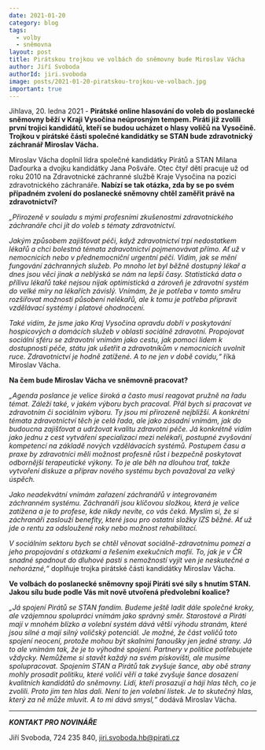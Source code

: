 ```yaml
---
date: 2021-01-20
category: blog
tags:
  - volby
  - sněmovna
layout: post
title: Pirátskou trojkou ve volbách do sněmovny bude Miroslav Vácha
author: Jiří Svoboda
authorId: jiri.svoboda
image: posts/2021-01-20-piratskou-trojkou-ve-volbach.jpg
important: true
---
```


Jihlava, 20. ledna 2021 - **Pirátské online hlasování do voleb do poslanecké sněmovny běží v Kraji Vysočina neúprosným tempem. Piráti již zvolili první trojici kandidátů, kteří se budou ucházet o hlasy voličů na Vysočině. Trojkou v pirátské části společné kandidátky se STAN bude zdravotnický záchranář Miroslav Vácha.**

Miroslav Vácha doplnil lídra společné kandidátky Pirátů a STAN Milana Daďourka a dvojku kandidátky Jana Pošváře. Otec čtyř dětí pracuje už od roku 2010 na Zdravotnické záchranné službě Kraje Vysočina na pozici zdravotnického záchranáře. **Nabízí se tak otázka, zda by se po svém případném zvolení do poslanecké sněmovny chtěl zaměřit právě na zdravotnictví?**

*„Přirozeně v souladu s mými profesními zkušenostmi zdravotnického záchranáře chci jít do voleb s tématy zdravotnictví.*

*Jakým způsobem zajišťovat péči, když zdravotnictví trpí nedostatkem lékařů a chci bolestná témata zdravotnictví pojmenovávat přímo. Ať už v nemocnicích nebo v přednemocniční urgentní péči. Vidím, jak se mění fungování záchranných služeb. Po mnoho let byl běžně dostupný lékař a dnes jsou věci jinak a neblýská se nám na lepší časy. Statistická data o přílivu lékařů také nejsou nijak optimistická a zároveň je zdravotní systém do velké míry na lékařích závislý. Vnímám, že je potřeba v tomto směru rozšiřovat možnosti působení nelékařů, ale k tomu je potřeba připravit vzdělávací systémy i platové ohodnocení.*

*Také vidím, že jsme jako Kraj Vysočina opravdu dobří v poskytování hospicových a domácích služeb v oblasti sociálně zdravotní. Propojovat sociální sféru se zdravotní vnímám jako cestu, jak pomoci lidem k dostupnosti péče, státu jak ušetřit a zdravotníkům v nemocnicích uvolnit ruce. Zdravotnictví je hodně zatížené. A to ne jen v době covidu,“* říká Miroslav Vácha.

**Na čem bude Miroslav Vácha ve sněmovně pracovat?**

*„Agenda poslance je velice široká a často musí reagovat pružně na řadu témat. Záleží také, v jakém výboru bych pracoval. Přál bych si pracovat ve zdravotním či sociálním výboru. Ty jsou mi přirozeně nejbližší. A konkrétní témata zdravotnictví těch je celá řada, ale jako zásadní vnímám, jak do budoucna zajišťovat a udržovat kvalitu zdravotní péče. Já konkrétně vidím jako jednu z cest vytváření specializací mezi nelékaři, postupné zvyšování kompetencí na základě nových vzdělávacích systémů. Postupem času a praxe by zdravotníci měli možnost profesně růst i bezpečně poskytovat odbornější terapeutické výkony. To je ale běh na dlouhou trať, takže vytvoření diskuze a příprav nového systému bych považoval za velký úspěch.*

*Jako neadekvátní vnímám zařazení záchranářů v integrovaném záchranném systému. Záchranáři jsou klíčovou složkou, která je velice zatížena a je to profese, kde nikdy nevíte, co vás čeká. Myslím si, že si záchranáři zaslouží benefity, které jsou pro ostatní složky IZS běžné. Ať už jde o rentu za odsloužené roky nebo možnost rehabilitací.*

*V sociálním sektoru bych se chtěl věnovat sociálně-zdravotnímu pomezí a jeho propojování s otázkami a řešením exekučních mafií. To, jak je v ČR snadné spadnout do dluhové pasti s nemožností vyjít ven je neskutečné a nehorázné,“* doplňuje trojka pirátské části kandidátky Miroslav Vácha.

**Ve volbách do poslanecké sněmovny spojí Piráti své síly s hnutím STAN. Jakou sílu bude podle Vás mít nově utvořená předvolební koalice?**

*„Já spojení Pirátů se STAN fandím. Budeme ještě ladit dále společné kroky, ale vzájemnou spolupráci vnímám jako správný směr. Starostové a Piráti mají v mnohém blízko a volební systém dává větší výhodu stranám, které jsou silné a mají silný voličský potenciál. Je možné, že část voličů toto spojení neocení, protože mohou být skalními fanoušky jen jedné strany. Já to ale vnímám tak, že je to výhodné spojení. Partnery v politice potřebujete vždycky. Nemůžeme si stavět každý na svém pískovišti, ale musíme spolupracovat. Spojením STAN a Pirátů tak zvyšuje šance, aby obě strany mohly prosadit politiku, které voliči věří a také zvyšuje šance dosazení kvalitních kandidátů do sněmovny. Lidí, kteří prosazují a hájí hlas těch, co je zvolili. Proto jim ten hlas dali. Není to jen volební lístek. Je to skutečný hlas, který za ně může mluvit. A to mi dává smysl,“* dodává Miroslav Vácha.

---

***KONTAKT PRO NOVINÁŘE*** 

Jiří Svoboda, 724 235 840, <jiri.svoboda.hb@pirati.cz>
